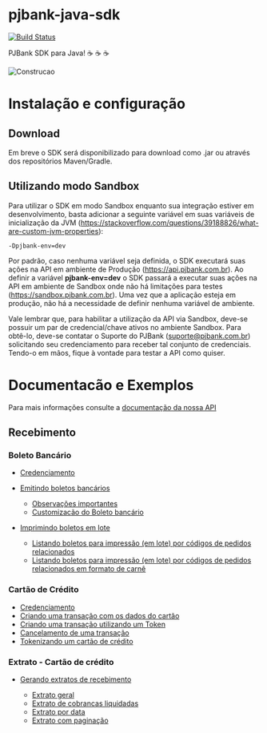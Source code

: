 # pjbank-java-sdk
[![Build Status](https://travis-ci.org/pjbank/pjbank-java-sdk.svg?branch=master)](https://travis-ci.org/pjbank/pjbank-java-sdk)

PJBank SDK para Java! :coffee: :coffee: :coffee:

![Construcao](https://openclipart.org/image/2400px/svg_to_png/231626/underconstruction.png)

# Instalação e configuração

## Download

Em breve o SDK será disponibilizado para download como .jar ou através dos repositórios Maven/Gradle.

## Utilizando modo Sandbox

Para utilizar o SDK em modo Sandbox enquanto sua integração estiver em desenvolvimento, basta adicionar a seguinte variável em suas variáveis de inicialização da JVM (https://stackoverflow.com/questions/39188826/what-are-custom-jvm-properties):

```
-Dpjbank-env=dev
```

Por padrão, caso nenhuma variável seja definida, o SDK executará suas ações na API em ambiente de Produção (https://api.pjbank.com.br). Ao definir a variável **pjbank-env=dev** o SDK passará a executar suas ações na API em ambiente de Sandbox onde não há limitações para testes (https://sandbox.pjbank.com.br). Uma vez que a aplicação esteja em produção, não há a necessidade de definir nenhuma variável de ambiente.

Vale lembrar que, para habilitar a utilização da API via Sandbox, deve-se possuir um par de credencial/chave ativos no ambiente Sandbox. Para obtê-lo, deve-se contatar o Suporte do PJBank (suporte@pjbank.com.br) solicitando seu credenciamento para receber tal conjunto de credenciais. Tendo-o em mãos, fique à vontade para testar a API como quiser.

# Documentacão e Exemplos

Para mais informações consulte a [documentação da nossa API](https://docs.pjbank.com.br)

## Recebimento

### Boleto Bancário

* [Credenciamento](docs/Recebimento/README.md#Credenciamento-de-uma-conta-para-receber-com-boleto-bancário) 
* [Emitindo boletos bancários](docs/Recebimento/README.md#Emitindo-um-boleto-bancário) 

    * [Observações importantes](docs/Recebimento/README.md#Observações-importantes)
    * [Customizacão do Boleto bancário](docs/Recebimento/README.md#Personalização)

* [Imprimindo boletos em lote](docs/Recebimento/README.md#Impressão-listagem)

    * [Listando boletos para impressão (em lote) por códigos de pedidos relacionados](docs/Recebimento/README.md#Listando-boletos-para-impressão-em-lote-por-códigos-de-pedidos-relacionados)
    * [Listando boletos para impressão (em lote) por códigos de pedidos relacionados em formato de carnê](docs/Recebimento/README.md#Listando-boletos-para-impressão-em-lote-por-códigos-de-pedidos-relacionados-em-formato-de-carnê)


### Cartão de Crédito 

* [Credenciamento](docs/Recebimento/README.md#Credenciamento-de-uma-conta-para-receber-com-cartão-de-crédito) 
* [Criando uma transação com os dados do cartão](docs/Recebimento/README.md#Emitir-uma-transação-de-cartão-de-crédito-usando-os-dados-do-cartão)
* [Criando uma transação utilizando um Token](docs/Recebimento/README.md#Emitir-uma-transação-de-cartão-de-crédito-usando-um-token)
* [Cancelamento de uma transação](docs/Recebimento/README.md#Cancelando-uma-transação-de-cartão-de-crédito)
* [Tokenizando um cartão de crédito](docs/Recebimento/README.md#Tokenizando-um-cartao-de-credito)


### Extrato - Cartão de crédito

* [Gerando extratos de recebimento](docs/Recebimento/README.md#Extrato-cartão-de-crédito)

    * [Extrato geral](docs/Recebimento/README.md#Extrato-geral)
    * [Extrato de cobrancas liquidadas](docs/Recebimento/README.md#Extrato-de-pagamentos-liquidados)
    * [Extrato por data](docs/Recebimento/README.md#Extrato-de-pagamentos-filtrados-por-data)
    * [Extrato com paginação](docs/Recebimento/README.md#Extrato-de-pagamentos-com-paginação)